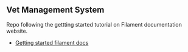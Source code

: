 ## Vet Management System

Repo following the gettting started tutorial on Filament documentation website.

- [Getting started filament docs](https://filamentphp.com/docs/3.x/panels/getting-started)
